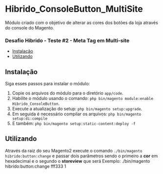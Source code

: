 # Hibrido_ConsoleButton_MultiSite
Módulo criado com o objetivo de alterar as cores dos botões da loja através do console do Magento. 

<h3>Desafio Hibrido - Teste #2 - Meta Tag em Multi-site</h3>

- [Instalação](#instalação)
- [Utilizando](#utilizando)

## Instalação

Siga esses passos para instalar o módulo:

1. Copie os arquivos do módulo para o diretório `app/code`.
2. Habilite o módulo usando o comando: `php bin/magento module:enable Hibrido_ConsoleButton`.
3. Execute a atualização do setup: `php bin/magento setup:upgrade`.
4. Em seguida é necessário compilar os arquivos: `php bin/magento setup:di:compile`
5. E também: `php bin/magento setup:static-content:deploy -f`

## Utilizando
Através da raiz do seu Magento2 execute o comando `./bin/magento hibrido:button:change` e passar dois parâmetros sendo o primeiro a **cor** em hexadecimal e o segundo o **storeview** que será 
Exemplo: ./bin/magento hibrido:button:change fff333 1

